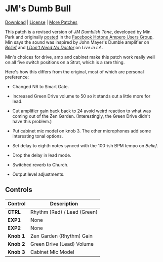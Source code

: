 # JM's Dumb Bull

[Download](https://github.com/markfeit/ampero/raw/master/patches/JMs-Dumb-Bull.prst) | [License](README.md#License) | [More Patches](https://github.com/markfeit/ampero/tree/master/patches)

This patch is a revised version of _JM Dumblish Tone_, developed by
Min Park and originally
[posted](https://www.facebook.com/groups/HotoneAmperoUsers/permalink/903449460433280)
in the [Facebook Hotone Ampero Users
Group](https://www.facebook.com/groups/HotoneAmperoUsers).  Min says
the sound was inspired by John Mayer's Dumble amplifier on
_[Belief](https://www.youtube.com/watch?v=QiFh26fwdSI)_ and _[I Don't
Need No Doctor](https://www.youtube.com/watch?v=p4R-RrSbQ-Y)_ on _Live
in LA_.

Min's choices for drive, amp and cabinet make this patch work really
well on all five switch positions on a Strat, which is a rare thing.


Here's how this differs from the original, most of which are personal
preference:

 * Changed NR to Smart Gate.

 * Increased Green Drive volume to 50 so it stands out a little more
   for lead.

 * Cut amplifier gain back back to 24 avoid weird reaction to what
   was coming out of the Zen Garden.  (Interestingly, the Green Drive
   didn't have this problem.)

 * Put cabinet mic model on knob 3.  The other microphones add some
   interesting tonal options.

 * Set delay to eighth notes synced with the 100-ish BPM tempo on
   _Belief_.

 * Drop the delay in lead mode.

 * Switched reverb to Church.

 * Output level adjustments.




## Controls

| Control | Description |
| ------- | ----------- |
| **CTRL** | Rhythm (Red) / Lead (Green) |
| **EXP1** | None |
| **EXP2** | None |
| **Knob 1** | Zen Garden (Rhythm) Gain |
| **Knob 2** | Green Drive (Lead) Volume |
| **Knob 3** | Cabinet Mic Model |
